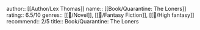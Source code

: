 author:: [[Author/Lex Thomas]]
name:: [[Book/Quarantine: The Loners]]
rating:: 6.5/10
genres:: [[📖/Novel]], [[📖/Fantasy Fiction]], [[📖/High fantasy]]
recommend:: 2/5
title:: Book/Quarantine: The Loners
